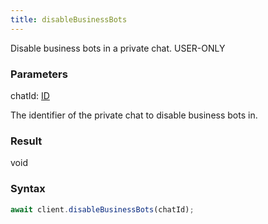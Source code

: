 ```yaml
---
title: disableBusinessBots
---
```


Disable business bots in a private chat.<span class="select-none"> <span class="inline-flex w-fit items-center"><span class="w-fit bg-dbt px-1.5 rounded-md select-none text-fgt text-[10px]">USER-ONLY</span></span> </span>

### Parameters 

<div class="flex flex-col gap-3"><div><div class="font-mono" id="p_chatId" data-anchor><span class="font-bold">chatId</span><span class="opacity-50">:</span> <a href="/types/id"  >ID</a></div><div class="pl-3"><div class="no-margin">

The identifier of the private chat to disable business bots in.

</div></div></div></div>

### Result 

<div class="font-mono"><span>void</span></div>

### Syntax

```ts
await client.disableBusinessBots(chatId);
```



